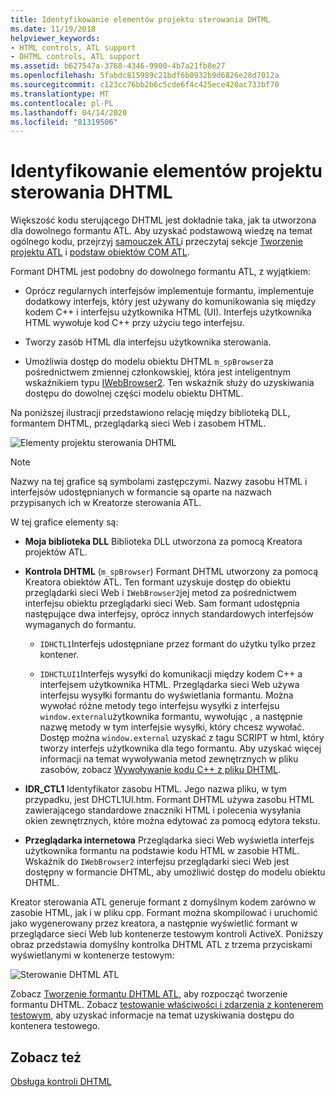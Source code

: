 ```yaml
---
title: Identyfikowanie elementów projektu sterowania DHTML
ms.date: 11/19/2018
helpviewer_keywords:
- HTML controls, ATL support
- DHTML controls, ATL support
ms.assetid: b627547a-3768-4346-9900-4b7a21fb8e27
ms.openlocfilehash: 5fabdc815989c21bdf6b0932b9d6826e28d7012a
ms.sourcegitcommit: c123cc76bb2b6c5cde6f4c425ece420ac733bf70
ms.translationtype: MT
ms.contentlocale: pl-PL
ms.lasthandoff: 04/14/2020
ms.locfileid: "81319506"
---
```

# <a name="identifying-the-elements-of-the-dhtml-control-project"></a>Identyfikowanie elementów projektu sterowania DHTML

Większość kodu sterującego DHTML jest dokładnie taka, jak ta utworzona dla dowolnego formantu ATL. Aby uzyskać podstawową wiedzę na temat ogólnego kodu, przejrzyj [samouczek ATL](../atl/active-template-library-atl-tutorial.md)i przeczytaj sekcje [Tworzenie projektu ATL](../atl/reference/creating-an-atl-project.md) i [podstaw obiektów COM ATL](../atl/fundamentals-of-atl-com-objects.md).

Formant DHTML jest podobny do dowolnego formantu ATL, z wyjątkiem:

- Oprócz regularnych interfejsów implementuje formantu, implementuje dodatkowy interfejs, który jest używany do komunikowania się między kodem C++ i interfejsu użytkownika HTML (UI). Interfejs użytkownika HTML wywołuje kod C++ przy użyciu tego interfejsu.

- Tworzy zasób HTML dla interfejsu użytkownika sterowania.

- Umożliwia dostęp do modelu obiektu DHTML `m_spBrowser`za pośrednictwem zmiennej członkowskiej, która jest inteligentnym wskaźnikiem typu [IWebBrowser2](/previous-versions/windows/internet-explorer/ie-developer/platform-apis/aa752127\(v=vs.85\)). Ten wskaźnik służy do uzyskiwania dostępu do dowolnej części modelu obiektu DHTML.

Na poniższej ilustracji przedstawiono relację między biblioteką DLL, formantem DHTML, przeglądarką sieci Web i zasobem HTML.

![Elementy projektu sterowania DHTML](../atl/media/vc52en1.gif "Elementy projektu sterowania DHTML")

> [!NOTE]
> Nazwy na tej grafice są symbolami zastępczymi. Nazwy zasobu HTML i interfejsów udostępnianych w formancie są oparte na nazwach przypisanych ich w Kreatorze sterowania ATL.

W tej grafice elementy są:

- **Moja biblioteka DLL** Biblioteka DLL utworzona za pomocą Kreatora projektów ATL.

- **Kontrola DHTML** (`m_spBrowser`) Formant DHTML utworzony za pomocą Kreatora obiektów ATL. Ten formant uzyskuje dostęp do obiektu przeglądarki sieci Web i `IWebBrowser2`jej metod za pośrednictwem interfejsu obiektu przeglądarki sieci Web. Sam formant udostępnia następujące dwa interfejsy, oprócz innych standardowych interfejsów wymaganych do formantu.

  - `IDHCTL1`Interfejs udostępniane przez formant do użytku tylko przez kontener.

  - `IDHCTLUI1`Interfejs wysyłki do komunikacji między kodem C++ a interfejsem użytkownika HTML. Przeglądarka sieci Web używa interfejsu wysyłki formantu do wyświetlania formantu. Można wywołać różne metody tego interfejsu wysyłki z interfejsu `window.external`użytkownika formantu, wywołując , a następnie nazwę metody w tym interfejsie wysyłki, który chcesz wywołać. Dostęp można `window.external` uzyskać z tagu SCRIPT w html, który tworzy interfejs użytkownika dla tego formantu. Aby uzyskać więcej informacji na temat wywoływania metod zewnętrznych w pliku zasobów, zobacz [Wywoływanie kodu C++ z pliku DHTML](../atl/calling-cpp-code-from-dhtml.md).

- **IDR_CTL1** Identyfikator zasobu HTML. Jego nazwa pliku, w tym przypadku, jest DHCTL1UI.htm. Formant DHTML używa zasobu HTML zawierającego standardowe znaczniki HTML i polecenia wysyłania okien zewnętrznych, które można edytować za pomocą edytora tekstu.

- **Przeglądarka internetowa** Przeglądarka sieci Web wyświetla interfejs użytkownika formantu na podstawie kodu HTML w zasobie HTML. Wskaźnik do `IWebBrowser2` interfejsu przeglądarki sieci Web jest dostępny w formancie DHTML, aby umożliwić dostęp do modelu obiektu DHTML.

Kreator sterowania ATL generuje formant z domyślnym kodem zarówno w zasobie HTML, jak i w pliku cpp. Formant można skompilować i uruchomić jako wygenerowany przez kreatora, a następnie wyświetlić formant w przeglądarce sieci Web lub kontenerze testowym kontroli ActiveX. Poniższy obraz przedstawia domyślny kontrolka DHTML ATL z trzema przyciskami wyświetlanymi w kontenerze testowym:

![Sterowanie DHTML ATL](../atl/media/vc52en2.gif "Sterowanie DHTML ATL")

Zobacz [Tworzenie formantu DHTML ATL,](../atl/creating-an-atl-dhtml-control.md) aby rozpocząć tworzenie formantu DHTML. Zobacz [testowanie właściwości i zdarzenia z kontenerem testowym,](../mfc/testing-properties-and-events-with-test-container.md) aby uzyskać informacje na temat uzyskiwania dostępu do kontenera testowego.

## <a name="see-also"></a>Zobacz też

[Obsługa kontroli DHTML](../atl/atl-support-for-dhtml-controls.md)
